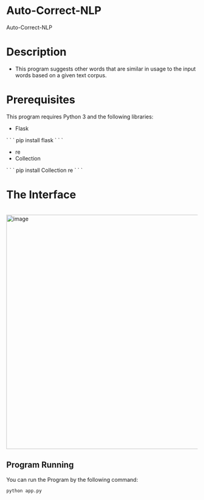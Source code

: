 # Auto-Correct-NLP 

Auto-Correct-NLP 
<h1> Description </h1>
<ul>
  <li>This program suggests other words that are similar in usage to the input words based on a given text corpus. </li>
</ul>
<h1>Prerequisites</h1>
This program requires Python 3 and the following libraries: <br>
<ul>
  <li>Flask </li>
  </ul>
` ` `
   pip install flask
` ` `
<ul>
  <li>re </li>
  <li>Collection </li>
</ul>
` ` `
   pip install Collection re
` ` `
<h1>The Interface</h1><br>
<img width="617" alt="image" src="https://user-images.githubusercontent.com/108173949/229646802-ee15fbea-4e9e-4f2d-8272-4033076f4015.png">

## Program Running
You can run the Program by the following command: <br>
```
python app.py
```





